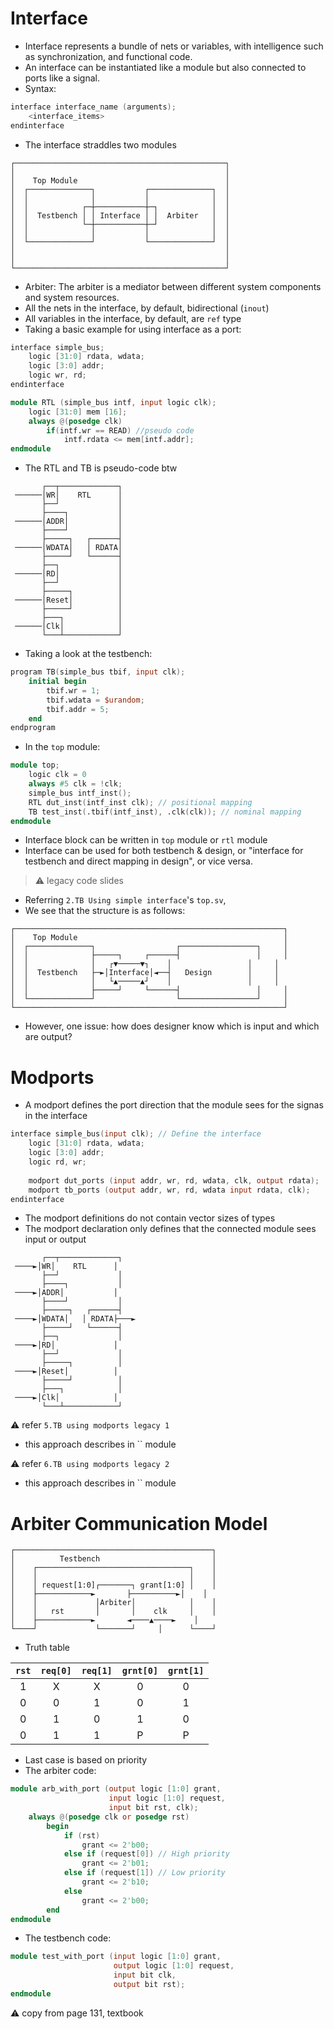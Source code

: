 # Interface
- Interface represents a bundle of nets or variables, with intelligence such as synchronization, and functional code.
- An interface can be instantiated like a module but also connected to ports like a signal.
- Syntax:
```verilog
interface interface_name (arguments);
	<interface_items>
endinterface
```
- The interface straddles two modules
```
┌───────────────────────────────────────────────┐
│                                               │
│    Top Module                                 │
│  ┌──────────────┐           ┌──────────────┐  │
│  │              │           │              │  │
│  │            ┌─┼───────────┼─┐            │  │
│  │  Testbench │ │ Interface │ │  Arbiter   │  │
│  │            └─┼───────────┼─┘            │  │
│  │              │           │              │  │
│  └──────────────┘           └──────────────┘  │
│                                               │
│                                               │
└───────────────────────────────────────────────┘
```
- Arbiter: The arbiter is a mediator between different system components and system resources.
- All the nets in the interface, by default, bidirectional (`inout`)
- All variables in the interface, by default, are `ref` type
- Taking a basic example for using interface as a port:
```verilog
interface simple_bus;
	logic [31:0] rdata, wdata;
	logic [3:0] addr;
	logic wr, rd;
endinterface

module RTL (simple_bus intf, input logic clk);
	logic [31:0] mem [16];
	always @(posedge clk)
		if(intf.wr == READ) //pseudo code
			intf.rdata <= mem[intf.addr];
endmodule
```
- The RTL and TB is pseudo-code btw
```
       ┌──┬─────────────┐      
 ──────│WR│    RTL      │      
       ├──┘             │      
       ├────┐           │      
 ──────│ADDR│           │      
       ├────┘           │      
       ├─────┐   ┌──────┤      
 ──────│WDATA│   │ RDATA│
       ├─────┘   └──────┤
       ├──┐             │
 ──────│RD│             │
       ├──┘             │
       ├─────┐          │
 ──────│Reset│          │
       ├─────┘          │
       ├───┐            │
 ──────│Clk│            │
       └───┴────────────┘
```
- Taking a look at the testbench:
```verilog
program TB(simple_bus tbif, input clk);
	initial begin
		tbif.wr = 1;
		tbif.wdata = $urandom;
		tbif.addr = 5;
	end
endprogram
```
- In the `top` module:
```verilog
module top;
	logic clk = 0
	always #5 clk = !clk;
	simple_bus intf_inst();
	RTL dut_inst(intf_inst clk); // positional mapping
	TB test_inst(.tbif(intf_inst), .clk(clk)); // nominal mapping
endmodule
```
- Interface block can be written in `top` module or `rtl` module
- Interface can be used for both testbench & design, or "interface for testbench and direct mapping in design", or vice versa.
> :warning: legacy code slides

- Referring `2.TB Using simple interface`'s `top.sv`, 
- We see that the structure is as follows:
```
┌────────────────────────────────────────────────────────────┐
│    Top Module                                              │
│  ┌──────────────┐                  ┌─────────────────┐     │
│  │              ├─────┐     ┌──────┤                 │     │
│  │              │   ┌▼─────▼┐    │                 │     │
│  │  Testbench   ├─►│Interface│◄──┤   Design        │     │
│  │              │   └▲─────▲┘    │                 │     │
│  │              ├─────┘     └──────┤                 │     │
│  └──────────────┘                  └─────────────────┘     │
└────────────────────────────────────────────────────────────┘
```


- However, one issue: how does designer know which is input and which are output?

# Modports
- A modport defines the port direction that the module sees for the signas in the interface
```verilog
interface simple_bus(input clk); // Define the interface
	logic [31:0] rdata, wdata;
	logic [3:0] addr;
	logic rd, wr;
	
	modport dut_ports (input addr, wr, rd, wdata, clk, output rdata);
	modport tb_ports (output addr, wr, rd, wdata input rdata, clk);
endinterface
```
- The modport definitions do not contain vector sizes of types
- The modport declaration only defines that the connected module sees input or output
```
       ┌──┬─────────────┐      
 ────►│WR│    RTL      │      
       ├──┘             │      
       ├────┐           │      
 ────►│ADDR│           │      
       ├────┘           │      
       ├─────┐   ┌──────┤      
 ────►│WDATA│   │ RDATA├───►
       ├─────┘   └──────┤
       ├──┐             │
 ────►│RD│             │
       ├──┘             │
       ├─────┐          │
 ────►│Reset│          │
       ├─────┘          │
       ├───┐            │
 ────►│Clk│            │
       └───┴────────────┘
```
:warning: refer `5.TB using modports legacy 1`
- this approach describes in `` module

:warning: refer `6.TB using modports legacy 2`
- this approach describes in `` module

# Arbiter Communication Model

```
┌────────────────────────────────────────────┐
│          Testbench                         │
│    ┌──────────────────────────────────┐    │
│    │                                  │    │
│    │ request[1:0]┌───────┐ grant[1:0] │    │
│    ├────────────►       ├──────────►│    │
│    │             │Arbiter│            │    │
│    │   rst       │       │    clk     │    │
│    ├────────────►       ◄────▲────►    │
└────┘             └───────┘     │      └────┘
```
- Truth table

|`rst`|`req[0]`|`req[1]`|`grnt[0]`|`grnt[1]`|
|:-:|:-:|:-:|:-:|:-:|
|1|X|X|0|0|
|0|0|1|0|1|
|0|1|0|1|0|
|0|1|1|P|P|

- Last case is based on priority
- The arbiter code:
```verilog
module arb_with_port (output logic [1:0] grant,
					  input logic [1:0] request,
					  input bit rst, clk);
	always @(posedge clk or posedge rst)
		begin
			if (rst)
				grant <= 2'b00;
			else if (request[0]) // High priority
				grant <= 2'b01;
			else if (request[1]) // Low priority
				grant <= 2'b10;
			else
				grant <= 2'b00;
		end
endmodule
```
- The testbench code:
```verilog
module test_with_port (input logic [1:0] grant,
					   output logic [1:0] request,
					   input bit clk,
					   output bit rst);
endmodule
```
:warning: copy from page 131, textbook

